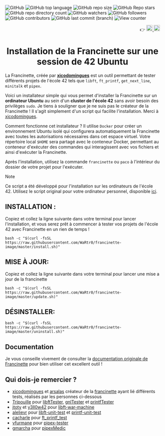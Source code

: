 ![GitHub](https://img.shields.io/github/license/WaRtr0/francinette-image) ![GitHub top language](https://img.shields.io/github/languages/top/WaRtr0/francinette-image) ![GitHub repo size](https://img.shields.io/github/repo-size/WaRtr0/francinette-image) ![GitHub Repo stars](https://img.shields.io/github/stars/WaRtr0/francinette-image) ![GitHub repo directory count](https://img.shields.io/github/directory-file-count/WaRtr0/francinette-image) ![GitHub watchers](https://img.shields.io/github/watchers/WaRtr0/francinette-image) ![GitHub followers](https://img.shields.io/github/followers/WaRtr0) ![GitHub contributors](https://img.shields.io/github/contributors/WaRtr0/francinette-image) ![GitHub last commit (branch)](https://img.shields.io/github/last-commit/WaRtr0/francinette-image/master) ![View counter](https://visitcount.itsvg.in/api?id=WaRtr0/francinette-image&label=Vues&icon=5&pretty=false)

<div align="right">
  👉
  <a href="https://github.com/WaRtr0/francinette-image/blob/master/README.md">
    <img height="20px" src="https://github-production-user-asset-6210df.s3.amazonaws.com/25512932/282272296-82e81111-e524-439b-b971-900ce90d0603.png" alt="en">
  </a>
  <a href="https://github.com/WaRtr0/francinette-image/blob/master/README_FR.md">
    <img height="20px" src="https://github-production-user-asset-6210df.s3.amazonaws.com/25512932/282272298-f8be0b14-1175-41e8-9ff9-91eb29c35779.png" alt="fr">
  </a>
</div>
<h1 align="center">Installation de la Francinette sur <strong>une session de 42 Ubuntu</strong></h1>


La Francinette, créée par **[xicodomingues](https://github.com/xicodomingues)** est un outil permettant de tester différents projets de l'école 42 tels que `libft`, `ft_printf`, `get_next_line`, `minitalk` et `pipex`.

Voici un installateur simple qui vous permet d'installer la Francinette sur un **ordinateur Ubuntu** au sein d'un **cluster de l'école 42** sans avoir besoin des privilèges `sudo`. Je tiens à souligner que je ne suis pas le créateur de la Francinette ! Il s'agit simplement d'un script qui facilite l'installation. Merci à [xicodomingues](https://github.com/xicodomingues).

Comment fonctionne cet installateur ? Il utilise `Docker` pour créer un environnement Ubuntu isolé qui configurera automatiquement la Francinette avec toutes les autorisations nécessaires dans cet espace virtuel. Votre répertoire local `$HOME` sera partagé avec le conteneur Docker, permettant au conteneur d'exécuter des commandes qui interagissent avec vos fichiers et ainsi d'exécuter la Francinette.

Après l'installation, utilisez la commande `francinette` ou `paco` à l'intérieur du dossier de votre projet pour l'exécuter.

> [!note]
> Ce script a été développé pour l'installation sur les ordinateurs de l'école 42. Utilisez le script original pour votre ordinateur personnel, disponible [ici](https://github.com/xicodomingues/francinette/tree/master#readme).

## INSTALLATION :

Copiez et collez la ligne suivante dans votre terminal pour lancer l'installation, et vous serez prêt à commencer à tester vos projets de l'école 42 avec Francinette en un rien de temps !

```shell
bash -c "$(curl -fsSL https://raw.githubusercontent.com/WaRtr0/francinette-image/master/install.sh)"
```

## MISE À JOUR:

Copiez et collez la ligne suivante dans votre terminal pour lancer une mise a jour de la francinette

```shell
bash -c "$(curl -fsSL https://raw.githubusercontent.com/WaRtr0/francinette-image/master/update.sh)"
```

## DÉSINSTALLER:

```shell
bash -c "$(curl -fsSL https://raw.githubusercontent.com/WaRtr0/francinette-image/master/uninstall.sh)"
```

## Documentation

Je vous conseille vivement de consulter la [documentation originale de Francinette](https://github.com/xicodomingues/francinette/tree/master#readme) pour bien utiliser cet excellent outil !

## Qui dois-je remercier ?

* [xicodomingues](https://github.com/xicodomingues) et [arsalas](https://github.com/arsalas) créateur de la [francinette](https://github.com/xicodomingues/francinette) ayant lié différents tests, réalisés par les personnes ci-dessous
* [Tripouille](https://github.com/Tripouille) pour [libftTester](https://github.com/Tripouille/libftTester), [gnlTester](https://github.com/Tripouille/gnlTester) et [printfTester](https://github.com/Tripouille/printfTester)
* [jtoty](https://github.com/jtoty) et [y3ll0w42](https://github.com/y3ll0w42) pour [libft-war-machine](https://github.com/y3ll0w42/libft-war-machine)
* [alelievr](https://github.com/alelievr) pour [libft-unit-test](https://github.com/alelievr/libft-unit-test) et [printf-unit-test](https://github.com/alelievr/printf-unit-test)
* [cacharle](https://github.com/cacharle) pour [ft_printf_test](https://github.com/cacharle/ft_printf_test)
* [vfurmane](https://github.com/vfurmane) pour [pipex-tester](https://github.com/vfurmane/pipex-tester)
* [gmarcha](https://github.com/gmarcha) pour [pipexMedic](https://github.com/gmarcha/pipexMedic)
